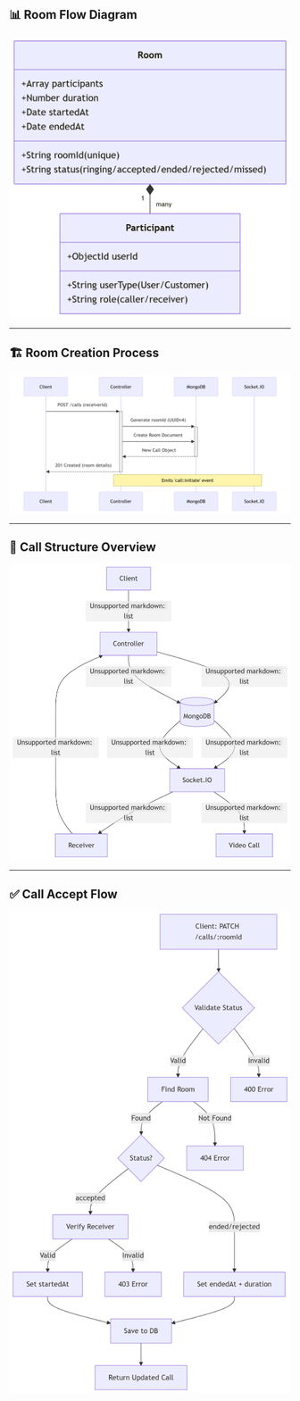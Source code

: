 ## 📊 Room Flow Diagram

![Room Flow](./src/assets/images/roomflow.png)

---

## 🏗️ Room Creation Process

![Room Creation](./src/assets/images/roomcreation.png)

---

## 🔧 Call Structure Overview

![Structure Calling](./src/assets/images/structurecalling.png)

---

## ✅ Call Accept Flow

![Accept Call](./src/assets/images/acceptcall.png)
